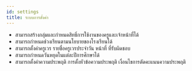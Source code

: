 ```yaml
---
id: settings
title: ระบบการตั้งค่า
---
```


* สามารถสร้างกลุ่มและกำหนดสิทธิ์การใช้งานของครูและเจ้าหน้าที่ได้
* สามารถกำหนดช่วงเรียนตามนโยบายของโรงเรียนได้
* สามารถตั้งค่าครูเวร รายชื่อครูเวรประจำวัน หน้าที่ ที่รับผิดชอบ
* สามารถกำหนดวันหยุดในแต่ละปีการศึกษาได้
* สามารถตั้งค่าความประพฤติ การตั้งหัวข้อความประพฤติ เงื่อนไขการตัดคะแนนความประพฤติ
